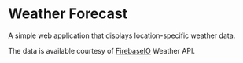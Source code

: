 # Weather Forecast

A simple web application that displays location-specific weather data.

The data is available courtesy of
[FirebaseIO](https://publicdata-weather.firebaseio.com/) Weather API.
